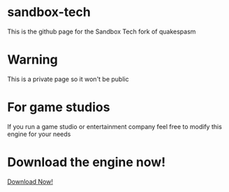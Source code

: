 # sandbox-tech
This is the github page for the Sandbox Tech fork of quakespasm

# Warning
This is a private page so it won't be public

# For game studios
If you run a game studio or entertainment company feel free to modify this engine for your needs  


# Download the engine now!
[Download Now!](https://drive.google.com/file/d/1wETKjRMbbjjVCj1f7n880qsR4yG0Q8kq/view?usp=drive_link)
